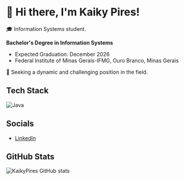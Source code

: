 # 👋 Hi there, I'm Kaiky Pires!

🎓 Information Systems student.

**Bachelor's Degree in Information Systems**
  - Expected Graduation: December 2026
  - Federal Institute of Minas Gerais-IFMG, Ouro Branco, Minas Gerais

🚀 Seeking a dynamic and challenging position in the field.

## Tech Stack
 ![Java](https://www.vectorlogo.zone/logos/java/java-horizontal.svg)

## Socials

- [LinkedIn](https://www.linkedin.com/in/kaiky-pires-a63985265/)

## GitHub Stats

![KaikyPires GitHub stats](https://github-readme-stats.vercel.app/api?username=KaikyPires&show_icons=true&theme=transparent)
